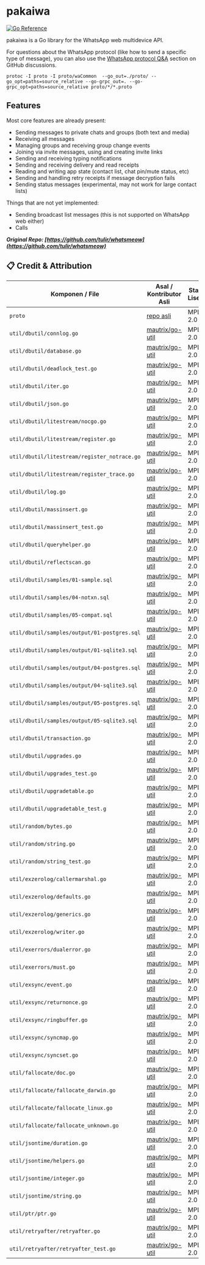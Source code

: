 # pakaiwa
[![Go Reference](https://pkg.go.dev/badge/github.com/pakaiwa/pakaiwa.svg)](https://pkg.go.dev/github.com/pakaiwa/pakaiwa)

pakaiwa is a Go library for the WhatsApp web multidevice API.

For questions about the WhatsApp protocol (like how to send a specific type of message), you can also use the [WhatsApp protocol Q&A] section on GitHub discussions.

```shell
protoc -I proto -I proto/waCommon  --go_out=./proto/ --go_opt=paths=source_relative --go-grpc_out=. --go-grpc_opt=paths=source_relative proto/*/*.proto
```
[WhatsApp protocol Q&A]: https://github.com/pakaiwa/pakaiwa/discussions/categories/whatsapp-protocol-q-a

## Features
Most core features are already present:

* Sending messages to private chats and groups (both text and media)
* Receiving all messages
* Managing groups and receiving group change events
* Joining via invite messages, using and creating invite links
* Sending and receiving typing notifications
* Sending and receiving delivery and read receipts
* Reading and writing app state (contact list, chat pin/mute status, etc)
* Sending and handling retry receipts if message decryption fails
* Sending status messages (experimental, may not work for large contact lists)

Things that are not yet implemented:

* Sending broadcast list messages (this is not supported on WhatsApp web either)
* Calls

***Original Repo: [https://github.com/tulir/whatsmeow](https://github.com/tulir/whatsmeow)***

## 📋 Credit & Attribution

| Komponen / File                              | Asal / Kontributor Asli                                                    | Status Lisensi | Modifikasi oleh | Catatan            | commit id |
| -------------------------------------------- | -------------------------------------------------------------------------- | -------------- | --------------- | ------------------ | --------- |
| `proto`                                      | [repo asli](https://github.com/tulir/whatsmeow)                            | MPL-2.0        | @KAnggara75     | Tidak dimodifikasi |           |
| `util/dbutil/connlog.go`                     | [mautrix/go-util](https://github.com/mautrix/go-util/tree/main/dbutil)     | MPL-2.0        | -               | Tidak dimodifikasi | 569609e   |
| `util/dbutil/database.go`                    | [mautrix/go-util](https://github.com/mautrix/go-util/tree/main/dbutil)     | MPL-2.0        | -               | Tidak dimodifikasi | 569609e   |
| `util/dbutil/deadlock_test.go`               | [mautrix/go-util](https://github.com/mautrix/go-util/tree/main/dbutil)     | MPL-2.0        | -               | Tidak dimodifikasi | 569609e   |
| `util/dbutil/iter.go`                        | [mautrix/go-util](https://github.com/mautrix/go-util/tree/main/dbutil)     | MPL-2.0        | -               | Tidak dimodifikasi | 569609e   |
| `util/dbutil/json.go`                        | [mautrix/go-util](https://github.com/mautrix/go-util/tree/main/dbutil)     | MPL-2.0        | -               | Tidak dimodifikasi | 569609e   |
| `util/dbutil/litestream/nocgo.go`            | [mautrix/go-util](https://github.com/mautrix/go-util/tree/main/dbutil)     | MPL-2.0        | -               | Tidak dimodifikasi | 569609e   |
| `util/dbutil/litestream/register.go`         | [mautrix/go-util](https://github.com/mautrix/go-util/tree/main/dbutil)     | MPL-2.0        | -               | Tidak dimodifikasi | 569609e   |
| `util/dbutil/litestream/register_notrace.go` | [mautrix/go-util](https://github.com/mautrix/go-util/tree/main/dbutil)     | MPL-2.0        | -               | Tidak dimodifikasi | 569609e   |
| `util/dbutil/litestream/register_trace.go`   | [mautrix/go-util](https://github.com/mautrix/go-util/tree/main/dbutil)     | MPL-2.0        | -               | Tidak dimodifikasi | 569609e   |
| `util/dbutil/log.go`                         | [mautrix/go-util](https://github.com/mautrix/go-util/tree/main/dbutil)     | MPL-2.0        | -               | Tidak dimodifikasi | 569609e   |
| `util/dbutil/massinsert.go`                  | [mautrix/go-util](https://github.com/mautrix/go-util/tree/main/dbutil)     | MPL-2.0        | -               | Tidak dimodifikasi | 569609e   |
| `util/dbutil/massinsert_test.go`             | [mautrix/go-util](https://github.com/mautrix/go-util/tree/main/dbutil)     | MPL-2.0        | -               | Tidak dimodifikasi | 569609e   |
| `util/dbutil/queryhelper.go`                 | [mautrix/go-util](https://github.com/mautrix/go-util/tree/main/dbutil)     | MPL-2.0        | -               | Tidak dimodifikasi | 569609e   |
| `util/dbutil/reflectscan.go`                 | [mautrix/go-util](https://github.com/mautrix/go-util/tree/main/dbutil)     | MPL-2.0        | -               | Tidak dimodifikasi | 569609e   |
| `util/dbutil/samples/01-sample.sql`          | [mautrix/go-util](https://github.com/mautrix/go-util/tree/main/dbutil)     | MPL-2.0        | -               | Tidak dimodifikasi | 569609e   |
| `util/dbutil/samples/04-notxn.sql`           | [mautrix/go-util](https://github.com/mautrix/go-util/tree/main/dbutil)     | MPL-2.0        | -               | Tidak dimodifikasi | 569609e   |
| `util/dbutil/samples/05-compat.sql`          | [mautrix/go-util](https://github.com/mautrix/go-util/tree/main/dbutil)     | MPL-2.0        | -               | Tidak dimodifikasi | 569609e   |
| `util/dbutil/samples/output/01-postgres.sql` | [mautrix/go-util](https://github.com/mautrix/go-util/tree/main/dbutil)     | MPL-2.0        | -               | Tidak dimodifikasi | 569609e   |
| `util/dbutil/samples/output/01-sqlite3.sql`  | [mautrix/go-util](https://github.com/mautrix/go-util/tree/main/dbutil)     | MPL-2.0        | -               | Tidak dimodifikasi | 569609e   |
| `util/dbutil/samples/output/04-postgres.sql` | [mautrix/go-util](https://github.com/mautrix/go-util/tree/main/dbutil)     | MPL-2.0        | -               | Tidak dimodifikasi | 569609e   |
| `util/dbutil/samples/output/04-sqlite3.sql`  | [mautrix/go-util](https://github.com/mautrix/go-util/tree/main/dbutil)     | MPL-2.0        | -               | Tidak dimodifikasi | 569609e   |
| `util/dbutil/samples/output/05-postgres.sql` | [mautrix/go-util](https://github.com/mautrix/go-util/tree/main/dbutil)     | MPL-2.0        | -               | Tidak dimodifikasi | 569609e   |
| `util/dbutil/samples/output/05-sqlite3.sql`  | [mautrix/go-util](https://github.com/mautrix/go-util/tree/main/dbutil)     | MPL-2.0        | -               | Tidak dimodifikasi | 569609e   |
| `util/dbutil/transaction.go`                 | [mautrix/go-util](https://github.com/mautrix/go-util/tree/main/dbutil)     | MPL-2.0        | -               | Tidak dimodifikasi | 569609e   |
| `util/dbutil/upgrades.go`                    | [mautrix/go-util](https://github.com/mautrix/go-util/tree/main/dbutil)     | MPL-2.0        | -               | Tidak dimodifikasi | 569609e   |
| `util/dbutil/upgrades_test.go`               | [mautrix/go-util](https://github.com/mautrix/go-util/tree/main/dbutil)     | MPL-2.0        | -               | Tidak dimodifikasi | 569609e   |
| `util/dbutil/upgradetable.go`                | [mautrix/go-util](https://github.com/mautrix/go-util/tree/main/dbutil)     | MPL-2.0        | -               | Tidak dimodifikasi | 569609e   |
| `util/dbutil/upgradetable_test.g`            | [mautrix/go-util](https://github.com/mautrix/go-util/tree/main/dbutil)     | MPL-2.0        | -               | Tidak dimodifikasi | 569609e   |
| `util/random/bytes.go`                       | [mautrix/go-util](https://github.com/mautrix/go-util/tree/main/random)     | MPL-2.0        | -               | Tidak dimodifikasi | 199bf3e   |
| `util/random/string.go`                      | [mautrix/go-util](https://github.com/mautrix/go-util/tree/main/random)     | MPL-2.0        | -               | Tidak dimodifikasi | 199bf3e   |
| `util/random/string_test.go`                 | [mautrix/go-util](https://github.com/mautrix/go-util/tree/main/random)     | MPL-2.0        | -               | Tidak dimodifikasi | 199bf3e   |
| `util/exzerolog/callermarshal.go`            | [mautrix/go-util](https://github.com/mautrix/go-util/tree/main/exzerolog)  | MPL-2.0        | -               | Tidak dimodifikasi | 32294da   |
| `util/exzerolog/defaults.go`                 | [mautrix/go-util](https://github.com/mautrix/go-util/tree/main/exzerolog)  | MPL-2.0        | -               | Tidak dimodifikasi | 32294da   |
| `util/exzerolog/generics.go`                 | [mautrix/go-util](https://github.com/mautrix/go-util/tree/main/exzerolog)  | MPL-2.0        | -               | Tidak dimodifikasi | 32294da   |
| `util/exzerolog/writer.go`                   | [mautrix/go-util](https://github.com/mautrix/go-util/tree/main/exzerolog)  | MPL-2.0        | -               | Tidak dimodifikasi | 32294da   |
| `util/exerrors/dualerror.go`                 | [mautrix/go-util](https://github.com/mautrix/go-util/tree/main/exerrors)   | MPL-2.0        | -               | Tidak dimodifikasi | 1de030f   |
| `util/exerrors/must.go`                      | [mautrix/go-util](https://github.com/mautrix/go-util/tree/main/exerrors)   | MPL-2.0        | -               | Tidak dimodifikasi | 1de030f   |
| `util/exsync/event.go`                       | [mautrix/go-util](https://github.com/mautrix/go-util/tree/main/exsync)     | MPL-2.0        | -               | Tidak dimodifikasi | 1de030f   |
| `util/exsync/returnonce.go`                  | [mautrix/go-util](https://github.com/mautrix/go-util/tree/main/exsync)     | MPL-2.0        | -               | Tidak dimodifikasi | 1de030f   |
| `util/exsync/ringbuffer.go`                  | [mautrix/go-util](https://github.com/mautrix/go-util/tree/main/exsync)     | MPL-2.0        | -               | Tidak dimodifikasi | 1de030f   |
| `util/exsync/syncmap.go`                     | [mautrix/go-util](https://github.com/mautrix/go-util/tree/main/exsync)     | MPL-2.0        | -               | Tidak dimodifikasi | 1de030f   |
| `util/exsync/syncset.go`                     | [mautrix/go-util](https://github.com/mautrix/go-util/tree/main/exsync)     | MPL-2.0        | -               | Tidak dimodifikasi | 1de030f   |
| `util/fallocate/doc.go`                      | [mautrix/go-util](https://github.com/mautrix/go-util/tree/main/fallocate)  | MPL-2.0        | -               | Tidak dimodifikasi | 1de030f   |
| `util/fallocate/fallocate_darwin.go`         | [mautrix/go-util](https://github.com/mautrix/go-util/tree/main/fallocate)  | MPL-2.0        | -               | Tidak dimodifikasi | 1de030f   |
| `util/fallocate/fallocate_linux.go`          | [mautrix/go-util](https://github.com/mautrix/go-util/tree/main/fallocate)  | MPL-2.0        | -               | Tidak dimodifikasi | 1de030f   |
| `util/fallocate/fallocate_unknown.go`        | [mautrix/go-util](https://github.com/mautrix/go-util/tree/main/fallocate)  | MPL-2.0        | -               | Tidak dimodifikasi | 1de030f   |
| `util/jsontime/duration.go`                  | [mautrix/go-util](https://github.com/mautrix/go-util/tree/main/jsontime)   | MPL-2.0        | -               | Tidak dimodifikasi | 1de030f   |
| `util/jsontime/helpers.go`                   | [mautrix/go-util](https://github.com/mautrix/go-util/tree/main/jsontime)   | MPL-2.0        | -               | Tidak dimodifikasi | 1de030f   |
| `util/jsontime/integer.go`                   | [mautrix/go-util](https://github.com/mautrix/go-util/tree/main/jsontime)   | MPL-2.0        | -               | Tidak dimodifikasi | 1de030f   |
| `util/jsontime/string.go`                    | [mautrix/go-util](https://github.com/mautrix/go-util/tree/main/jsontime)   | MPL-2.0        | -               | Tidak dimodifikasi | 1de030f   |
| `util/ptr/ptr.go`                            | [mautrix/go-util](https://github.com/mautrix/go-util/tree/main/ptr)        | MPL-2.0        | -               | Tidak dimodifikasi | 1de030f   |
| `util/retryafter/retryafter.go`              | [mautrix/go-util](https://github.com/mautrix/go-util/tree/main/retryafter) | MPL-2.0        | -               | Tidak dimodifikasi | 1de030f   |
| `util/retryafter/retryafter_test.go`         | [mautrix/go-util](https://github.com/mautrix/go-util/tree/main/retryafter) | MPL-2.0        | -               | Tidak dimodifikasi | 1de030f   |
